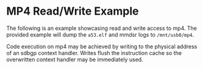 MP4 Read/Write Example
======================

The following is an example showcasing read and write access to mp4.
The provided example will dump the `a53.elf` and mmdsr logs to `/mnt/usb0/mp4`.

Code execution on mp4 may be achieved by writing to the physical address of
an sdbgp context handler. Writes flush the instruction cache so the overwritten
context handler may be immediately used.
